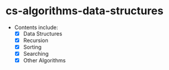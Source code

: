 # cs-algorithms-data-structures
- Contents include: <br/>
    - [x] Data Structures
    - [x] Recursion
    - [x] Sorting
    - [x] Searching
    - [x] Other Algorithms